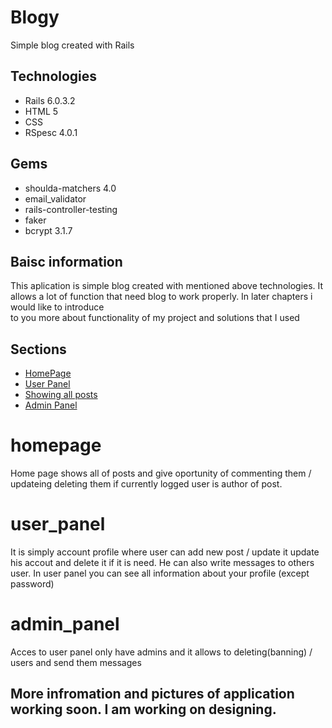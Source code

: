 # Blogy
Simple blog created with Rails 

## Technologies
 - Rails 6.0.3.2
 - HTML 5
 - CSS 
 - RSpesc 4.0.1
 
 ## Gems 
  - shoulda-matchers 4.0
  - email_validator
  - rails-controller-testing
  - faker
  - bcrypt 3.1.7
  
  ## Baisc information
  This aplication is simple blog created with mentioned above technologies. It allows a lot of function that need blog to work properly. In later chapters i would like to introduce\
   to you more about functionality of my project and solutions that I used
   
   ## Sections 
   - [ HomePage ](#homepage)
   - [ User Panel ](#user_panel)
   - [ Showing all posts ](#showing_all_posts)
   - [ Admin Panel](#admin_panel)

 # homepage 
  Home page shows all of posts and give oportunity of commenting them / updateing deleting them if currently logged user is author of post.
  
  # user_panel
  
  It is simply account profile where user can add new post / update it update his accout and delete it if it is need. He can also write messages to others user. In user panel you can see all information about your profile (except password)
  
  # admin_panel
  
  Acces to user panel only have admins and it allows to deleting(banning) / users and send them messages 
  
  ## More infromation and pictures of application working soon. I am working on designing.